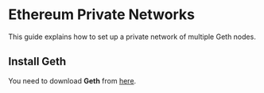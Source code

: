 # Ethereum Private Networks

This guide explains how to set up a private network of multiple Geth nodes.

## Install Geth

You need to download **Geth** from [here](https://geth.ethereum.org/downloads).


